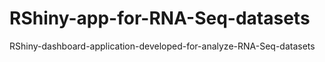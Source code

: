 # RShiny-app-for-RNA-Seq-datasets
RShiny-dashboard-application-developed-for-analyze-RNA-Seq-datasets
